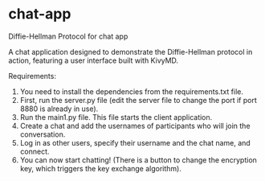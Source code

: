 # chat-app
Diffie-Hellman Protocol for chat app

A chat application designed to demonstrate the Diffie-Hellman protocol in action, featuring a user interface built with KivyMD.

Requirements:
  1. You need to install the dependencies from the requirements.txt file.
  2. First, run the server.py file (edit the server file to change the port if port 8880 is already in use).
  3. Run the main1.py file. This file starts the client application.
  4. Create a chat and add the usernames of participants who will join the conversation.
  5. Log in as other users, specify their username and the chat name, and connect.
  6. You can now start chatting! (There is a button to change the encryption key, which triggers the key exchange algorithm).
